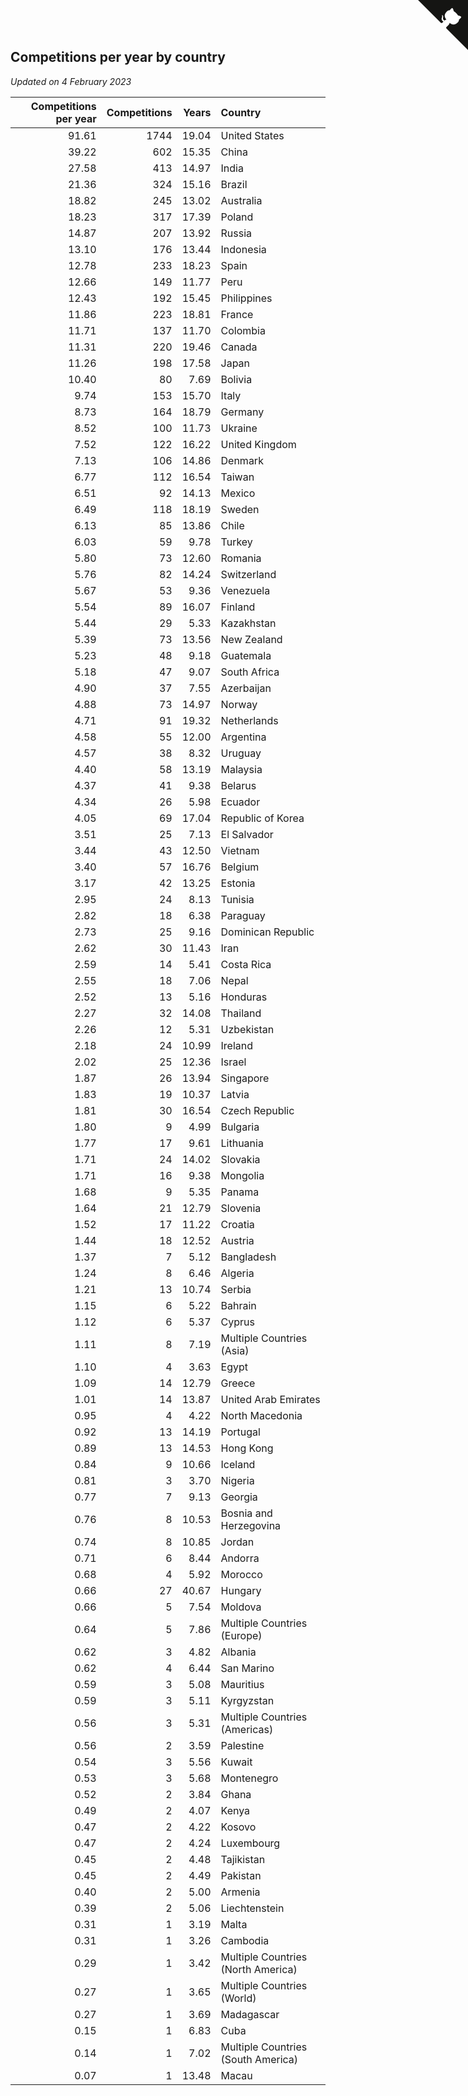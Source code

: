 ## Competitions per year by country

*Updated on  4 February 2023*

| Competitions per year | Competitions | Years | Country |
| ---: | ---: | ---: | :--- |
| 91.61 | 1744 | 19.04 | United States |
| 39.22 | 602 | 15.35 | China |
| 27.58 | 413 | 14.97 | India |
| 21.36 | 324 | 15.16 | Brazil |
| 18.82 | 245 | 13.02 | Australia |
| 18.23 | 317 | 17.39 | Poland |
| 14.87 | 207 | 13.92 | Russia |
| 13.10 | 176 | 13.44 | Indonesia |
| 12.78 | 233 | 18.23 | Spain |
| 12.66 | 149 | 11.77 | Peru |
| 12.43 | 192 | 15.45 | Philippines |
| 11.86 | 223 | 18.81 | France |
| 11.71 | 137 | 11.70 | Colombia |
| 11.31 | 220 | 19.46 | Canada |
| 11.26 | 198 | 17.58 | Japan |
| 10.40 | 80 | 7.69 | Bolivia |
| 9.74 | 153 | 15.70 | Italy |
| 8.73 | 164 | 18.79 | Germany |
| 8.52 | 100 | 11.73 | Ukraine |
| 7.52 | 122 | 16.22 | United Kingdom |
| 7.13 | 106 | 14.86 | Denmark |
| 6.77 | 112 | 16.54 | Taiwan |
| 6.51 | 92 | 14.13 | Mexico |
| 6.49 | 118 | 18.19 | Sweden |
| 6.13 | 85 | 13.86 | Chile |
| 6.03 | 59 | 9.78 | Turkey |
| 5.80 | 73 | 12.60 | Romania |
| 5.76 | 82 | 14.24 | Switzerland |
| 5.67 | 53 | 9.36 | Venezuela |
| 5.54 | 89 | 16.07 | Finland |
| 5.44 | 29 | 5.33 | Kazakhstan |
| 5.39 | 73 | 13.56 | New Zealand |
| 5.23 | 48 | 9.18 | Guatemala |
| 5.18 | 47 | 9.07 | South Africa |
| 4.90 | 37 | 7.55 | Azerbaijan |
| 4.88 | 73 | 14.97 | Norway |
| 4.71 | 91 | 19.32 | Netherlands |
| 4.58 | 55 | 12.00 | Argentina |
| 4.57 | 38 | 8.32 | Uruguay |
| 4.40 | 58 | 13.19 | Malaysia |
| 4.37 | 41 | 9.38 | Belarus |
| 4.34 | 26 | 5.98 | Ecuador |
| 4.05 | 69 | 17.04 | Republic of Korea |
| 3.51 | 25 | 7.13 | El Salvador |
| 3.44 | 43 | 12.50 | Vietnam |
| 3.40 | 57 | 16.76 | Belgium |
| 3.17 | 42 | 13.25 | Estonia |
| 2.95 | 24 | 8.13 | Tunisia |
| 2.82 | 18 | 6.38 | Paraguay |
| 2.73 | 25 | 9.16 | Dominican Republic |
| 2.62 | 30 | 11.43 | Iran |
| 2.59 | 14 | 5.41 | Costa Rica |
| 2.55 | 18 | 7.06 | Nepal |
| 2.52 | 13 | 5.16 | Honduras |
| 2.27 | 32 | 14.08 | Thailand |
| 2.26 | 12 | 5.31 | Uzbekistan |
| 2.18 | 24 | 10.99 | Ireland |
| 2.02 | 25 | 12.36 | Israel |
| 1.87 | 26 | 13.94 | Singapore |
| 1.83 | 19 | 10.37 | Latvia |
| 1.81 | 30 | 16.54 | Czech Republic |
| 1.80 | 9 | 4.99 | Bulgaria |
| 1.77 | 17 | 9.61 | Lithuania |
| 1.71 | 24 | 14.02 | Slovakia |
| 1.71 | 16 | 9.38 | Mongolia |
| 1.68 | 9 | 5.35 | Panama |
| 1.64 | 21 | 12.79 | Slovenia |
| 1.52 | 17 | 11.22 | Croatia |
| 1.44 | 18 | 12.52 | Austria |
| 1.37 | 7 | 5.12 | Bangladesh |
| 1.24 | 8 | 6.46 | Algeria |
| 1.21 | 13 | 10.74 | Serbia |
| 1.15 | 6 | 5.22 | Bahrain |
| 1.12 | 6 | 5.37 | Cyprus |
| 1.11 | 8 | 7.19 | Multiple Countries (Asia) |
| 1.10 | 4 | 3.63 | Egypt |
| 1.09 | 14 | 12.79 | Greece |
| 1.01 | 14 | 13.87 | United Arab Emirates |
| 0.95 | 4 | 4.22 | North Macedonia |
| 0.92 | 13 | 14.19 | Portugal |
| 0.89 | 13 | 14.53 | Hong Kong |
| 0.84 | 9 | 10.66 | Iceland |
| 0.81 | 3 | 3.70 | Nigeria |
| 0.77 | 7 | 9.13 | Georgia |
| 0.76 | 8 | 10.53 | Bosnia and Herzegovina |
| 0.74 | 8 | 10.85 | Jordan |
| 0.71 | 6 | 8.44 | Andorra |
| 0.68 | 4 | 5.92 | Morocco |
| 0.66 | 27 | 40.67 | Hungary |
| 0.66 | 5 | 7.54 | Moldova |
| 0.64 | 5 | 7.86 | Multiple Countries (Europe) |
| 0.62 | 3 | 4.82 | Albania |
| 0.62 | 4 | 6.44 | San Marino |
| 0.59 | 3 | 5.08 | Mauritius |
| 0.59 | 3 | 5.11 | Kyrgyzstan |
| 0.56 | 3 | 5.31 | Multiple Countries (Americas) |
| 0.56 | 2 | 3.59 | Palestine |
| 0.54 | 3 | 5.56 | Kuwait |
| 0.53 | 3 | 5.68 | Montenegro |
| 0.52 | 2 | 3.84 | Ghana |
| 0.49 | 2 | 4.07 | Kenya |
| 0.47 | 2 | 4.22 | Kosovo |
| 0.47 | 2 | 4.24 | Luxembourg |
| 0.45 | 2 | 4.48 | Tajikistan |
| 0.45 | 2 | 4.49 | Pakistan |
| 0.40 | 2 | 5.00 | Armenia |
| 0.39 | 2 | 5.06 | Liechtenstein |
| 0.31 | 1 | 3.19 | Malta |
| 0.31 | 1 | 3.26 | Cambodia |
| 0.29 | 1 | 3.42 | Multiple Countries (North America) |
| 0.27 | 1 | 3.65 | Multiple Countries (World) |
| 0.27 | 1 | 3.69 | Madagascar |
| 0.15 | 1 | 6.83 | Cuba |
| 0.14 | 1 | 7.02 | Multiple Countries (South America) |
| 0.07 | 1 | 13.48 | Macau |


<a href="https://github.com/jonatanklosko/wca_statistics" class="github-corner" aria-label="View source on Github"><svg width="80" height="80" viewBox="0 0 250 250" style="fill:#151513; color:#fff; position: absolute; top: 0; border: 0; right: 0;" aria-hidden="true"><path d="M0,0 L115,115 L130,115 L142,142 L250,250 L250,0 Z"></path><path d="M128.3,109.0 C113.8,99.7 119.0,89.6 119.0,89.6 C122.0,82.7 120.5,78.6 120.5,78.6 C119.2,72.0 123.4,76.3 123.4,76.3 C127.3,80.9 125.5,87.3 125.5,87.3 C122.9,97.6 130.6,101.9 134.4,103.2" fill="currentColor" style="transform-origin: 130px 106px;" class="octo-arm"></path><path d="M115.0,115.0 C114.9,115.1 118.7,116.5 119.8,115.4 L133.7,101.6 C136.9,99.2 139.9,98.4 142.2,98.6 C133.8,88.0 127.5,74.4 143.8,58.0 C148.5,53.4 154.0,51.2 159.7,51.0 C160.3,49.4 163.2,43.6 171.4,40.1 C171.4,40.1 176.1,42.5 178.8,56.2 C183.1,58.6 187.2,61.8 190.9,65.4 C194.5,69.0 197.7,73.2 200.1,77.6 C213.8,80.2 216.3,84.9 216.3,84.9 C212.7,93.1 206.9,96.0 205.4,96.6 C205.1,102.4 203.0,107.8 198.3,112.5 C181.9,128.9 168.3,122.5 157.7,114.1 C157.9,116.9 156.7,120.9 152.7,124.9 L141.0,136.5 C139.8,137.7 141.6,141.9 141.8,141.8 Z" fill="currentColor" class="octo-body"></path></svg></a><style>.github-corner:hover .octo-arm{animation:octocat-wave 560ms ease-in-out}@keyframes octocat-wave{0%,100%{transform:rotate(0)}20%,60%{transform:rotate(-25deg)}40%,80%{transform:rotate(10deg)}}@media (max-width:500px){.github-corner:hover .octo-arm{animation:none}.github-corner .octo-arm{animation:octocat-wave 560ms ease-in-out}}</style>
